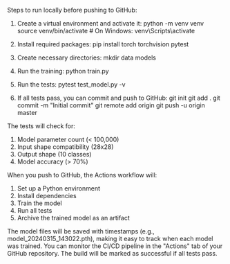 
Steps to run locally before pushing to GitHub:
1. Create a virtual environment and activate it:
python -m venv venv
source venv/bin/activate  # On Windows: venv\Scripts\activate

2. Install required packages:
pip install torch torchvision pytest

3. Create necessary directories:
mkdir data models

4. Run the training:
python train.py

5. Run the tests:
pytest test_model.py -v

6. If all tests pass, you can commit and push to GitHub:
git init
git add .
git commit -m "Initial commit"
git remote add origin <your-github-repo-url>
git push -u origin master

The tests will check for:
1. Model parameter count (< 100,000)
2. Input shape compatibility (28x28)
3. Output shape (10 classes)
4. Model accuracy (> 70%)

When you push to GitHub, the Actions workflow will:
1. Set up a Python environment
2. Install dependencies
3. Train the model
4. Run all tests
5. Archive the trained model as an artifact

The model files will be saved with timestamps (e.g., model_20240315_143022.pth), making it easy to track when each model was trained.
You can monitor the CI/CD pipeline in the "Actions" tab of your GitHub repository. The build will be marked as successful if all tests pass.
